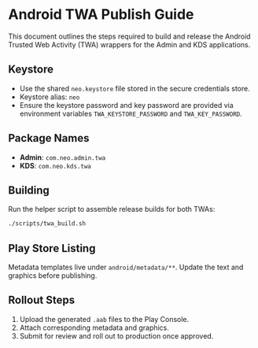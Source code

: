 # Android TWA Publish Guide

This document outlines the steps required to build and release the Android Trusted Web Activity (TWA) wrappers for the Admin and KDS applications.

## Keystore
- Use the shared `neo.keystore` file stored in the secure credentials store.
- Keystore alias: `neo`
- Ensure the keystore password and key password are provided via environment variables `TWA_KEYSTORE_PASSWORD` and `TWA_KEY_PASSWORD`.

## Package Names
- **Admin**: `com.neo.admin.twa`
- **KDS**: `com.neo.kds.twa`

## Building
Run the helper script to assemble release builds for both TWAs:

```bash
./scripts/twa_build.sh
```

## Play Store Listing
Metadata templates live under `android/metadata/**`. Update the text and graphics before publishing.

## Rollout Steps
1. Upload the generated `.aab` files to the Play Console.
2. Attach corresponding metadata and graphics.
3. Submit for review and roll out to production once approved.
